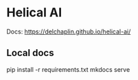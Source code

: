 # Helical AI

Docs: https://delchaplin.github.io/helical-ai/

## Local docs
pip install -r requirements.txt
mkdocs serve

